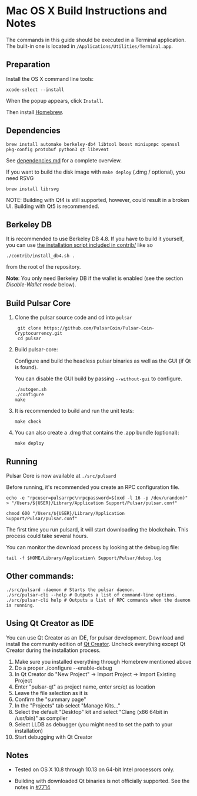 Mac OS X Build Instructions and Notes
====================================
The commands in this guide should be executed in a Terminal application.
The built-in one is located in `/Applications/Utilities/Terminal.app`.

Preparation
-----------
Install the OS X command line tools:

`xcode-select --install`

When the popup appears, click `Install`.

Then install [Homebrew](https://brew.sh).

Dependencies
----------------------

    brew install automake berkeley-db4 libtool boost miniupnpc openssl pkg-config protobuf python3 qt libevent

See [dependencies.md](dependencies.md) for a complete overview.

If you want to build the disk image with `make deploy` (.dmg / optional), you need RSVG

    brew install librsvg

NOTE: Building with Qt4 is still supported, however, could result in a broken UI. Building with Qt5 is recommended.

Berkeley DB
-----------
It is recommended to use Berkeley DB 4.8. If you have to build it yourself,
you can use [the installation script included in contrib/](/contrib/install_db4.sh)
like so

```shell
./contrib/install_db4.sh .
```

from the root of the repository.

**Note**: You only need Berkeley DB if the wallet is enabled (see the section *Disable-Wallet mode* below).

Build Pulsar Core
------------------------

1. Clone the pulsar source code and cd into `pulsar`

        git clone https://github.com/PulsarCoin/Pulsar-Coin-Cryptocurrency.git
        cd pulsar

2.  Build pulsar-core:

    Configure and build the headless pulsar binaries as well as the GUI (if Qt is found).

    You can disable the GUI build by passing `--without-gui` to configure.

        ./autogen.sh
        ./configure
        make

3.  It is recommended to build and run the unit tests:

        make check

4.  You can also create a .dmg that contains the .app bundle (optional):

        make deploy

Running
-------

Pulsar Core is now available at `./src/pulsard`

Before running, it's recommended you create an RPC configuration file.

    echo -e "rpcuser=pulsarrpc\nrpcpassword=$(xxd -l 16 -p /dev/urandom)" > "/Users/${USER}/Library/Application Support/Pulsar/pulsar.conf"

    chmod 600 "/Users/${USER}/Library/Application Support/Pulsar/pulsar.conf"

The first time you run pulsard, it will start downloading the blockchain. This process could take several hours.

You can monitor the download process by looking at the debug.log file:

    tail -f $HOME/Library/Application\ Support/Pulsar/debug.log

Other commands:
-------

    ./src/pulsard -daemon # Starts the pulsar daemon.
    ./src/pulsar-cli --help # Outputs a list of command-line options.
    ./src/pulsar-cli help # Outputs a list of RPC commands when the daemon is running.

Using Qt Creator as IDE
------------------------
You can use Qt Creator as an IDE, for pulsar development.
Download and install the community edition of [Qt Creator](https://www.qt.io/download/).
Uncheck everything except Qt Creator during the installation process.

1. Make sure you installed everything through Homebrew mentioned above
2. Do a proper ./configure --enable-debug
3. In Qt Creator do "New Project" -> Import Project -> Import Existing Project
4. Enter "pulsar-qt" as project name, enter src/qt as location
5. Leave the file selection as it is
6. Confirm the "summary page"
7. In the "Projects" tab select "Manage Kits..."
8. Select the default "Desktop" kit and select "Clang (x86 64bit in /usr/bin)" as compiler
9. Select LLDB as debugger (you might need to set the path to your installation)
10. Start debugging with Qt Creator

Notes
-----

* Tested on OS X 10.8 through 10.13 on 64-bit Intel processors only.

* Building with downloaded Qt binaries is not officially supported. See the notes in [#7714](https://github.com/bitcoin/bitcoin/issues/7714)
